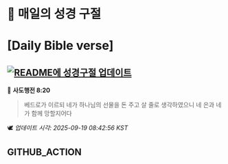 # 🙏 매일의 성경 구절
# [Daily Bible verse]
## [![README에 성경구절 업데이트](https://github.com/DONGSUKA/first_test/actions/workflows/update-readme-bible.yml/badge.svg)](https://github.com/DONGSUKA/first_test/actions/workflows/update-readme-bible.yml)
<!-- START_BIBLE_VERSE -->
📖 **사도행전 8:20**
> 베드로가 이르되 네가 하나님의 선물을 돈 주고 살 줄로 생각하였으니 네 은과 네가 함께 망할지어다

🕊️ _업데이트 시각: 2025-09-19 08:42:56 KST_
  <!-- END_BIBLE_VERSE -->
## GITHUB_ACTION
